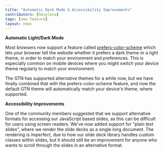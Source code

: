 ```yaml
---
title: "Automatic Dark Mode & Accessibility Improvements"
contributors: [hexylena]
tags: [new feature]
layout: news
---
```


**Automatic Light/Dark Mode**

Most browsers now support a feature called [prefers-color-scheme](https://developer.mozilla.org/en-US/docs/Web/CSS/@media/prefers-color-scheme) which lets your browser tell the website whether it prefers a dark theme or a light theme, in order to match your environment and preferences. This is especially common on mobile devices where you might switch your device theme regularly to match your environment.

The GTN has supported alternative themes for a while now, but we have finally combined that with the prefers-color-scheme feature, and now the default GTN theme will automatically match your device's theme, where supported.

**Accessibility Improvements**

One of the community members suggested that we support alternative formats for accessing our JavaScript based slides, as this can be difficult for users using screen readers. We've now added support for "plain text slides", where we render the slide decks as a single long document. The rendering is imperfect, due to how our slide deck library handles custom classes within slides, but it should still be an improvement for anyone who wants to scroll through the slides in an alternative format.
